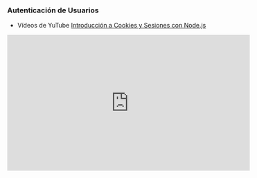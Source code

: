 ### Autenticación de Usuarios

* Vídeos de YuTube [Introducción a Cookies y Sesiones con Node.js](https://www.youtube.com/playlist?list=PLImOJ2OqvvkDYRy2oy4ECs8CVsCOppfA_)

<iframe width="560" height="315" src="https://www.youtube.com/embed/ibTew71ujcs" frameborder="0" allow="autoplay; encrypted-media" allowfullscreen></iframe>

